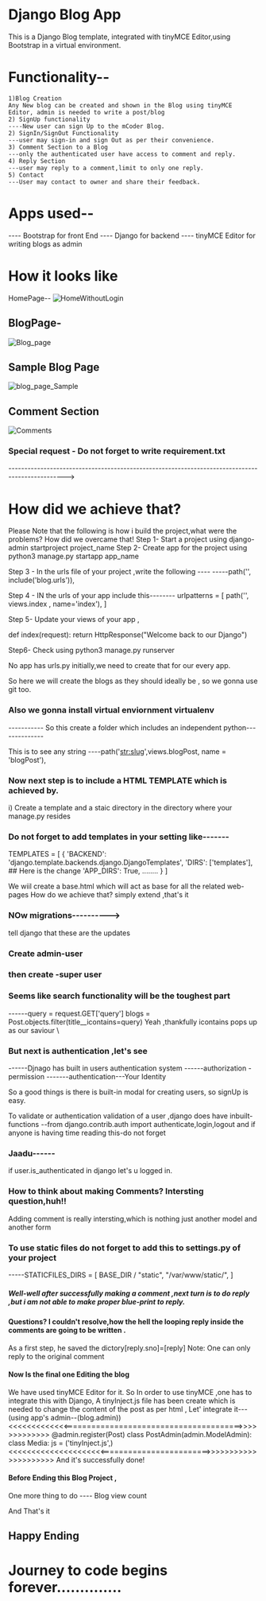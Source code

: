 <!-- Do not foget to pip install -r requirement.txt -->

# Django Blog App
This is a Django Blog template, integrated with tinyMCE Editor,using Bootstrap in a virtual environment. 
# Functionality--
    1)Blog Creation
    Any New blog can be created and shown in the Blog using tinyMCE Editor, admin is needed to write a post/blog
    2) SignUp functionality
    ----New user can sign Up to the mCoder Blog.
    2) SignIn/SignOut Functionality
    ---user may sign-in and sign Out as per their convenience.
    3) Comment Section to a Blog
    ---only the authenticated user have access to comment and reply.
    4) Reply Section
    ---user may reply to a comment,limit to only one reply.
    5) Contact 
    ---User may contact to owner and share their feedback.
# Apps used--
---- Bootstrap for front End
---- Django for backend
---- tinyMCE Editor for writing blogs as admin 

# How it looks like
HomePage--
![HomeWithoutLogin](https://github.com/ananty1/mCoder_blog/assets/105732693/d3f5bd2f-56ae-452d-aa31-5d5d7c227300)

## BlogPage- 
![Blog_page](https://github.com/ananty1/mCoder_blog/assets/105732693/e410c425-22ca-42c0-a015-84817bfd5e9e)

## Sample Blog Page
![blog_page_Sample](https://github.com/ananty1/mCoder_blog/assets/105732693/2d1f926f-7753-4bef-8148-2eaad7db9a93)
## Comment Section
![Comments](https://github.com/ananty1/mCoder_blog/assets/105732693/55ff205e-12ac-408e-8cce-1e8280657c29)

### Special request - Do not forget to write requirement.txt

------------------------------------------------------------------------------------------------>
# How did we achieve that?
Please Note that the following is how i build the project,what were the problems? How did we overcame that!
Step 1- Start a project using django-admin startproject project_name
Step 2- Create app for the project using python3 manage.py startapp app_name

Step 3 - In the urls file of your project ,write the following ----
    -----path('', include('blog.urls')),

Step 4 - IN the urls of your app include this--------
urlpatterns = [
    path('', views.index , name='index'),
]

Step 5- Update your views of your app ,

def index(request):
    return HttpResponse("Welcome back to our Django")

Step6- Check using python3 manage.py runserver


No app has urls.py initially,we need to create that for our every app.


So here we will create the blogs as they should ideally be , so we gonna use git too.



###  Also we gonna install virtual enviornment virtualenv
----------- So this create a folder which includes an independent python--------------

This is to see any string ----path('<str:slug>',views.blogPost, name = 'blogPost'),

### Now next step is to include a HTML TEMPLATE which is achieved by.
i) Create a template and a staic directory in the directory where your manage.py resides
### Do not forget to add templates in your setting like-------
TEMPLATES = [
    {
        'BACKEND': 'django.template.backends.django.DjangoTemplates',
        'DIRS': ['templates'],         ## Here is the change
        'APP_DIRS': True,
        ........
    }
]


We wiil create a base.html which will act as base for all the related web-pages
How do we achieve that?
simply extend ,that's it

### NOw migrations---------->
tell django that these are the updates

### Create admin-user
### then create -super user
### Seems like search functionality will be the toughest part
------query = request.GET['query']
    blogs = Post.objects.filter(title__icontains=query)
    Yeah ,thankfully icontains pops up as our saviour \

### But next is authentication ,let's see
------Djnago has built in users authentication system
------authorization -permission
-------authentication---Your Identity

<!-- Django authentication is general ,can be used for any type of website,whenther blog ,or online search sites-->
So a good things is there is built-in modal for creating users, so signUp is easy.

To validate or authentication validation of a user ,django does have inbuilt- functions
--from django.contrib.auth import authenticate,login,logout
and if anyone is having time reading this-do not forget 
### Jaadu------
if user.is_authenticated in django let's u logged in.

### How to think about making Comments? Intersting question,huh!!
Adding comment is really intersting,which is nothing just another model and another form 

### To use static files do not forget to add this to settings.py of your project
-----STATICFILES_DIRS = [
    BASE_DIR / "static",
    "/var/www/static/",
]

##### Well-well after successfully making a comment ,next turn is to do reply ,but i am not able to make proper blue-print to reply.

#### Questions? I couldn't resolve,how the hell the looping reply inside the comments are going to be written .
As a first step, he saved the dictory[reply.sno]=[reply]
Note: One can only reply to the original comment

#### Now Is the final one Editing the blog 
 We have used tinyMCE Editor for it.
 So In order to use tinyMCE ,one has to integrate this with Django,
 A tinyInject.js file has been create which is needed to change the content of the post as per html ,
 Let' integrate it---(using app's admin--(blog.admin))
 <<<<<<<<<<<<<=======================================>>>>>>>>>>>>>
    @admin.register(Post)
    class PostAdmin(admin.ModelAdmin):
    class Media:
        js  = ('tinyInject.js',)
<<<<<<<<<<<<<<<<<<<<<========================>>>>>>>>>>>>>>>>>>>>>
 And it's successfully done! 
 

 #### Before Ending this Blog Project ,
 One more thing to do ---- Blog view count
 
 And That's it 
 ## Happy Ending
 # Journey to code begins forever..............
 

